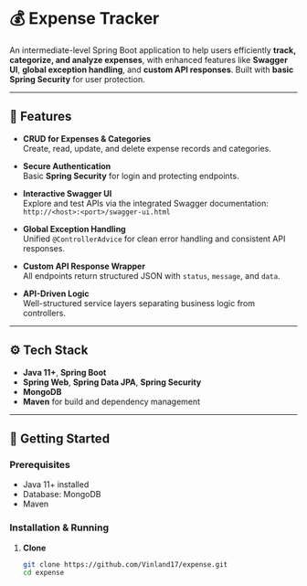 # 💰 Expense Tracker

An intermediate-level Spring Boot application to help users efficiently **track, categorize, and analyze expenses**, with enhanced features like **Swagger UI**, **global exception handling**, and **custom API responses**. Built with **basic Spring Security** for user protection.

---

## 🔑 Features

- **CRUD for Expenses & Categories**  
  Create, read, update, and delete expense records and categories.

- **Secure Authentication**  
  Basic **Spring Security** for login and protecting endpoints.

- **Interactive Swagger UI**  
  Explore and test APIs via the integrated Swagger documentation:
  `http://<host>:<port>/swagger-ui.html`

- **Global Exception Handling**  
  Unified `@ControllerAdvice` for clean error handling and consistent API responses.

- **Custom API Response Wrapper**  
  All endpoints return structured JSON with `status`, `message`, and `data`.

- **API-Driven Logic**  
  Well-structured service layers separating business logic from controllers.

---

## ⚙️ Tech Stack

- **Java 11+**, **Spring Boot**
- **Spring Web**, **Spring Data JPA**, **Spring Security**
- **MongoDB**
- **Maven** for build and dependency management

---

## 🚀 Getting Started

### Prerequisites
- Java 11+ installed  
- Database: MongoDB
- Maven

### Installation & Running

1. **Clone**
   ```bash
   git clone https://github.com/Vinland17/expense.git
   cd expense
